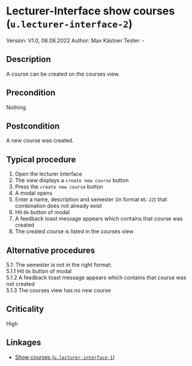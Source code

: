 # Lecturer-Interface show courses (`u.lecturer-interface-2`)


Version: V1.0, 08.08.2022
Author: Max Kästner
Tester: -

## Description

A course can be created on the courses view.

## Precondition

Nothing

## Postcondition

A new course was created.

## Typical procedure

1. Open the lecturer interface
2. The view displays a `create new course` button
3. Press the `create new course` button
4. A modal opens
5. Enter a name, description and semester (in format `WS-22`) that combination does not already exist
6. Hit `Ok` button of modal
7. A feedback toast message appears which contains that course was created
8. The created course is listed in the courses view

## Alternative procedures

5.1: The semester is not in the right format: \
    5.1.1 Hit `Ok` button of modal \
    5.1.2 A feedback toast message appears which contains that course was not created \
    5.1.3 The courses view has no new course

## Criticality

High

## Linkages

- [Show courses (`u.lecturer-interface-1`)](u-lecturer-interface-01-show-courses.md)
